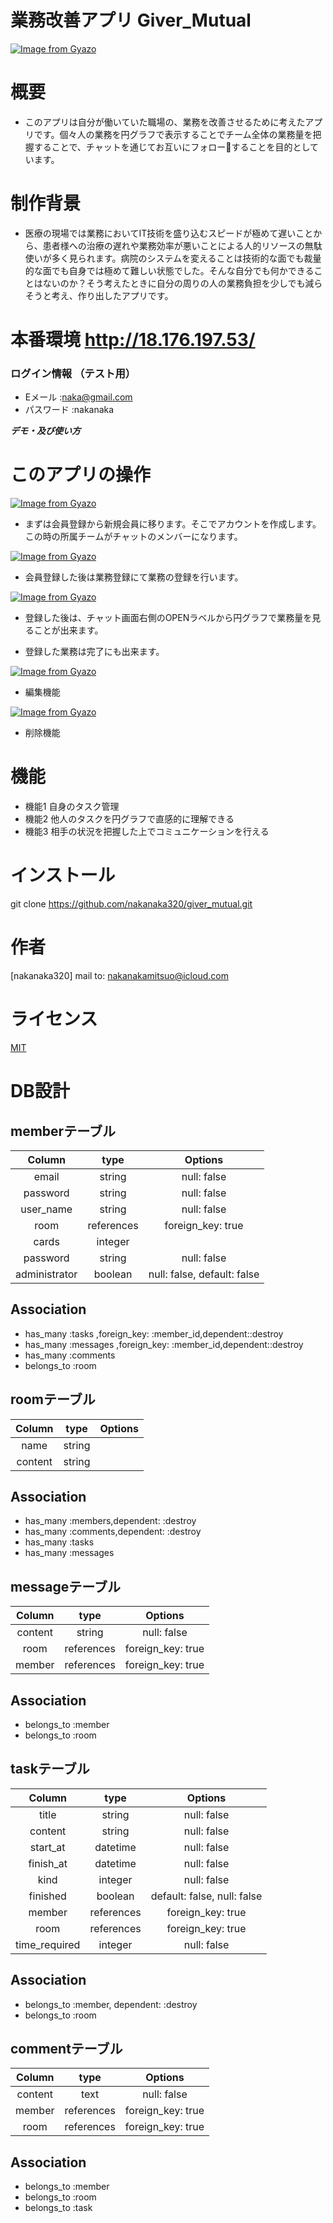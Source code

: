 # 業務改善アプリ Giver_Mutual
[![Image from Gyazo](https://i.gyazo.com/2972eb172ee289e8542366ca3f2ee253.gif)](https://gyazo.com/2972eb172ee289e8542366ca3f2ee253)

# 概要
- このアプリは自分が働いていた職場の、業務を改善させるために考えたアプリです。個々人の業務を円グラフで表示することでチーム全体の業務量を把握することで、チャットを通じてお互いにフォローすることを目的としています。

# 制作背景
- 医療の現場では業務においてIT技術を盛り込むスピードが極めて遅いことから、患者様への治療の遅れや業務効率が悪いことによる人的リソースの無駄使いが多く見られます。病院のシステムを変えることは技術的な面でも裁量的な面でも自身では極めて難しい状態でした。そんな自分でも何かできることはないのか？そう考えたときに自分の周りの人の業務負担を少しでも減らそうと考え、作り出したアプリです。

# 本番環境 http://18.176.197.53/
### ログイン情報 （テスト用）
- Eメール :naka@gmail.com
- パスワード :nakanaka

***デモ・及び使い方***
# このアプリの操作
[![Image from Gyazo](https://i.gyazo.com/36b6238cd2889a0c88fc5a01503c3f5d.gif)](https://gyazo.com/36b6238cd2889a0c88fc5a01503c3f5d)

- まずは会員登録から新規会員に移ります。そこでアカウントを作成します。この時の所属チームがチャットのメンバーになります。

[![Image from Gyazo](https://i.gyazo.com/bbd7bb550e81e542e90942caecbd4874.gif)](https://gyazo.com/bbd7bb550e81e542e90942caecbd4874)
- 会員登録した後は業務登録にて業務の登録を行います。

[![Image from Gyazo](https://i.gyazo.com/de0a3490279fdc2e22beededb9aeddeb.gif)](https://gyazo.com/de0a3490279fdc2e22beededb9aeddeb)
- 登録した後は、チャット画面右側のOPENラベルから円グラフで業務量を見ることが出来ます。


- 登録した業務は完了にも出来ます。

[![Image from Gyazo](https://i.gyazo.com/9b85e358e8e274172bdfb0f48d1d527e.gif)](https://gyazo.com/9b85e358e8e274172bdfb0f48d1d527e)
- 編集機能

[![Image from Gyazo](https://i.gyazo.com/cf61124d685a84520d1f78d58b1741e0.gif)](https://gyazo.com/cf61124d685a84520d1f78d58b1741e0)
- 削除機能



# 機能
 
- 機能1 自身のタスク管理
- 機能2 他人のタスクを円グラフで直感的に理解できる
- 機能3 相手の状況を把握した上でコミュニケーションを行える
 
# インストール

git clone https://github.com/nakanaka320/giver_mutual.git

# 作者
 
[nakanaka320] mail to: nakanakamitsuo@icloud.com
 
# ライセンス
 
[MIT](http://github.com/nakanaka320.mit-license.org)</blockquote>


# DB設計
## memberテーブル
|Column|type|Options|
|:--:|:--:|:--:|
|email|string|null: false|
|password|string|null: false|
|user_name|string|null: false|
|room|references|foreign_key: true|
|cards|integer||
|password|string|null: false|
|administrator|boolean|null: false, default: false|

## Association
- has_many :tasks ,foreign_key: :member_id,dependent::destroy
- has_many :messages ,foreign_key: :member_id,dependent::destroy
- has_many :comments
- belongs_to :room


## roomテーブル
|Column|type|Options|
|:--:|:--:|:--:|
|name|string||
|content|string||

## Association
- has_many :members,dependent: :destroy
- has_many :comments,dependent: :destroy
- has_many :tasks
- has_many :messages


## messageテーブル
|Column|type|Options|
|:--:|:--:|:--:|
|content|string|null: false|
|room|references|foreign_key: true|
|member|references|foreign_key: true|

## Association
- belongs_to :member
- belongs_to :room


## taskテーブル
|Column|type|Options|
|:--:|:--:|:--:|
|title|string|null: false|
|content|string|null: false|
|start_at|datetime|null: false|
|finish_at|datetime|null: false|
|kind|integer|null: false|
|finished|boolean|default: false, null: false|
|member|references|foreign_key: true|
|room|references|foreign_key: true|
|time_required|integer|null: false|

## Association
- belongs_to :member, dependent: :destroy
- belongs_to :room

## commentテーブル
|Column|type|Options|
|:--:|:--:|:--:|
|content|text|null: false|
|member|references|foreign_key: true|
|room|references|foreign_key: true|

## Association
- belongs_to :member
- belongs_to :room
- belongs_to :task